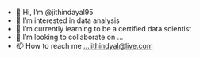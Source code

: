 - 👋 Hi, I’m @jithindayal95
- 👀 I’m interested in data analysis
- 🌱 I’m currently learning to be a certified data scientist 
- 💞️ I’m looking to collaborate on ...
- 📫 How to reach me ...jithindyal@live.com

<!---
jithindayal95/jithindayal95 is a ✨ special ✨ repository because its `README.md` (this file) appears on your GitHub profile.
You can click the Preview link to take a look at your changes.
--->
